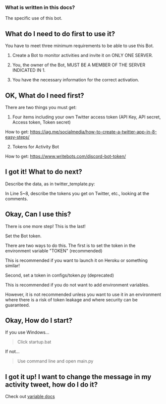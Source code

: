 ### What is written in this docs?

The specific use of this bot.

## What do I need to do first to use it?

You have to meet three minimum requirements to be able to use this Bot.

1) Create a Bot to monitor activities and invite it on ONLY ONE SERVER.

2) You, the owner of the Bot, MUST BE A MEMBER OF THE SERVER INDICATED IN 1.

3) You have the necessary information for the correct activation.

## OK, What do I need first?

There are two things you must get:

1) Four items including your own Twitter access token (API Key, API secret, Access token, Token secret)

How to get: https://iag.me/socialmedia/how-to-create-a-twitter-app-in-8-easy-steps/

2) Tokens for Activity Bot

How to get: https://www.writebots.com/discord-bot-token/

## I got it! What to do next?

Describe the data, as in twitter_template.py:

In Line 5~8, describe the tokens you get on Twitter, etc., looking at the comments.

## Okay, Can I use this?

There is one more step! This is the last!

Set the Bot token.

There are two ways to do this.
The first is to set the token in the environment variable "TOKEN" (recommended)

This is recommended if you want to launch it on Heroku or something similar!

Second, set a token in configs/token.py (deprecated)

This is recommended if you do not want to add environment variables.

However, it is not recommended unless you want to use it in an environment where there is a risk of token leakage and where security can be guaranteed.

## Okay, How do I start?

If you use Windows...
> Click startup.bat

If not...
> Use command line and open main.py

## I got it up! I want to change the message in my activity tweet, how do I do it?

Check out [variable docs](https://github.com/Saroniii/tweet_discord_activity/blob/main/docs/variables.md)
